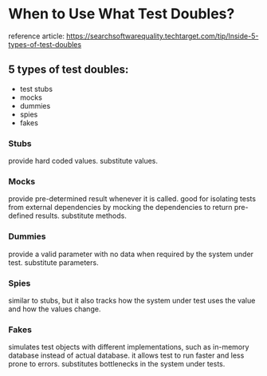 # When to Use What Test Doubles?

reference article: https://searchsoftwarequality.techtarget.com/tip/Inside-5-types-of-test-doubles

## 5 types of test doubles:

- test stubs
- mocks
- dummies
- spies
- fakes

### Stubs

provide hard coded values. substitute values.

### Mocks

provide pre-determined result whenever it is called. good for isolating tests from external dependencies by mocking the dependencies to return pre-defined results. substitute methods.

### Dummies

provide a valid parameter with no data when required by the system under test. substitute parameters.

### Spies

similar to stubs, but it also tracks how the system under test uses the value and how the values change.

### Fakes

simulates test objects with different implementations, such as in-memory database instead of actual database. it allows test to run faster and less prone to errors. substitutes bottlenecks in the system under tests.
